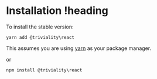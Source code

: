 # Installation !heading

To install the stable version:

```
yarn add @triviality\react
```

This assumes you are using [yarn](https://yarnpkg.com) as your package manager.

or 

```
npm install @triviality\react
```
